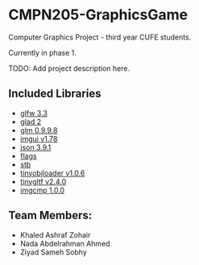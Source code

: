 # CMPN205-GraphicsGame

Computer Graphics Project - third year CUFE students.

Currently in phase 1.

TODO: Add project description here.

## Included Libraries

- [glfw 3.3](https://github.com/glfw/glfw)
- [glad 2](https://github.com/Dav1dde/glad/tree/glad2)
- [glm 0.9.9.8](https://github.com/g-truc/glm)
- [imgui v1.78](https://github.com/ocornut/imgui)
- [json 3.9.1](https://github.com/nlohmann/json)
- [flags](https://github.com/sailormoon/flags)
- [stb](https://github.com/nothings/stb)
- [tinyobjloader v1.0.6](https://github.com/tinyobjloader/tinyobjloader)
- [tinygltf v2.4.0](https://github.com/syoyo/tinygltf)
- [imgcmp 1.0.0](https://github.com/yahiaetman/imgcmp)

## Team Members:

- Khaled Ashraf Zohair
- Nada Abdelrahman Ahmed
- Ziyad Sameh Sobhy
